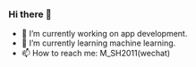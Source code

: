 ### Hi there 👋

- 🔭 I’m currently working on app development.
- 🌱 I’m currently learning machine learning.
- 📫 How to reach me: M_SH2011(wechat)

<!--
**samma835/samma835** is a ✨ _special_ ✨ repository because its `README.md` (this file) appears on your GitHub profile.

Here are some ideas to get you started:

- 🔭 I’m currently working on ...
- 🌱 I’m currently learning ...
- 👯 I’m looking to collaborate on ...
- 🤔 I’m looking for help with ...
- 💬 Ask me about ...
- 📫 How to reach me: ...
- 😄 Pronouns: ...
- ⚡ Fun fact: ...
-->
